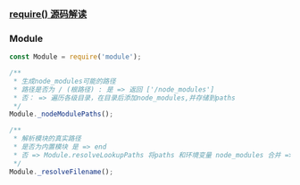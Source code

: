 ### [require() 源码解读](http://www.ruanyifeng.com/blog/2015/05/require.html)

### Module

```javascript
const Module = require('module');

/**
 * 生成node_modules可能的路径
 * 路径是否为 / (根路径) : 是 => 返回 ['/node_modules']
 * 否： => 遍历各级目录，在目录后添加node_modules,并存储到paths
 */
Module._nodeModulePaths();

/**
 * 解析模块的真实路径
 * 是否为内置模块 是 => end
 * 否 => Module.resolveLookupPaths 将paths 和环境变量 node_modules 合并 => Module.findPath 在paths中解析模块的真实路径
 */
Module._resolveFilename();
```

